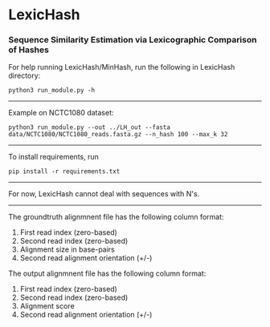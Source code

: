 
# LexicHash

### Sequence Similarity Estimation via Lexicographic Comparison of Hashes

For help running LexicHash/MinHash, run the following in LexicHash directory:

`python3 run_module.py -h`

---------------------------------------------------------------------------

Example on NCTC1080 dataset:

`python3 run_module.py --out ../LH_out --fasta data/NCTC1080/NCTC1080_reads.fasta.gz --n_hash 100 --max_k 32`

---------------------------------------------------------------------------

To install requirements, run

`pip install -r requirements.txt`

---------------------------------------------------------------------------

For now, LexicHash cannot deal with sequences with N's.

---------------------------------------------------------------------------

The groundtruth alignmnent file has the following column format:

1. First read index (zero-based)
2. Second read index (zero-based)
3. Alignment size in base-pairs
4. Second read alignment orientation (+/-)

The output alignmnent file has the following column format:

1. First read index (zero-based)
2. Second read index (zero-based)
3. Alignment score
4. Second read alignment orientation (+/-)


